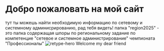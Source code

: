 # Добро пожаловать на мой сайт
тут ты можешь найти необходимую информацию по сетевому и системному админисрированию, рад тебя видеть!
папка "region2025" - это папка содержащая шпоры по региональному задание по компетенцие "сетевое и системное администрирование" чемпионата "Профессионалы"
![retype-hero](https://github.com/user-attachments/assets/3b42a7f3-a019-4574-97a9-984ee46859d5)
                                                                                                                     Welcome my dear friend
